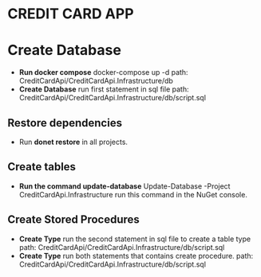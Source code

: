 # CREDIT CARD APP


# Create Database

- **Run docker compose**
	docker-compose up -d
	path: CreditCardApi/CreditCardApi.Infrastructure/db
- **Create Database**
	run first statement in sql file
	path: CreditCardApi/CreditCardApi.Infrastructure/db/script.sql
	
## Restore dependencies

- Run **donet restore** in all projects.

## Create tables

- **Run the command update-database**
	Update-Database -Project CreditCardApi.Infrastructure
	run this command in the NuGet console.
	
## Create Stored Procedures

- **Create Type**
	run the second statement in sql file to create a table type
	path: CreditCardApi/CreditCardApi.Infrastructure/db/script.sql
- **Create Type**
	run both statements that contains create procedure.
	path: CreditCardApi/CreditCardApi.Infrastructure/db/script.sql

